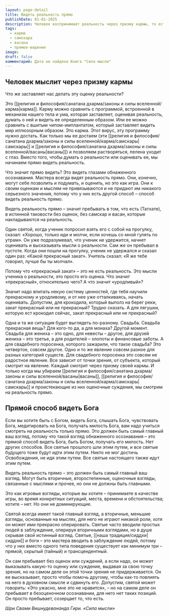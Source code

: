 ```yaml
---
layout: page-detail
title: Видеть реальность прямо
publishDate: 01-01-2025
description: Человек воспринимает реальность через призму кармы, то есть через накопленные самскары и васаны - внутренние отпечатки и склонности, формирующие привычные реакции и оценки мира. Карма действует как программа, заставляя нас видеть и интерпретировать события субъективно, исходя из прошлого опыта и желаний. Эти ментальные шаблоны окрашивают каждое новое восприятие, и пока они не очищены, человек не способен видеть мир таким, каков он есть.
tags:
  - карма
  - самскара
  - васана
  - прямое-видение
image: 
draft: false
комментарий: Дата не найдена Книга "Сила мысли"
---
```


## Человек мыслит через призму кармы
Что же заставляет нас делать эту оценку реальности?

Это [[религия и философия/санатана дхарма/законы и силы вселенной/карма|карма]]. Карму можно сравнить с программой, встроенной в механизм нашего тела и ума, которая заставляет, оценивая реальность, думать о ней и видеть ее определенным образом. Или ее можно сравнить с вшитым чипом-имплантатом, который заставляет видеть мир иллюзорным образом. Это карма. Этот вирус, эту программу нужно достать. Как только мы ее достаем (эти [[религия и философия/санатана дхарма/законы и силы вселенной/карма/самскары|самскары]] и [[религия и философия/санатана дхарма/законы и силы вселенной/васаны|васаны]]) и позволяем растворяться, пелена уходит с глаз. Вместо того, чтобы думать о реальности или оценивать ее, мы начинаем прямо видеть реальность.

Что значит прямо видеть? Это видеть глазами обнаженного осознавания. Мастера всегда видят реальность прямо. Они, конечно, могут себе позволить и подумать, и оценить, но это как игра. Они к своим оценкам и мыслям не привязываются и не придают им никакого серьезного значения, потому что у них есть другой способ – способ видеть реальность прямо.

Видеть реальность прямо – значит пребывать в том, что есть (Татхате), в истинной таковости без оценок, без самскар и васан, которые накладываются на реальность.

Один святой, когда ученик попросил взять его с собой на прогулку, сказал: «Хорошо, только иди и молчи, если хочешь со мной гулять по утрам». Он уже подразумевал, что ученик не удержится, начнет оценивать и высказывать мысли о реальности. Сам же он пребывал в пустоте. Когда они пошли на прогулку, ученик не удержался и сказал один раз: «Какой прекрасный закат». Учитель сказал: «Я же тебе говорил, лучше бы ты молчал».

Потому что «прекрасный закат» – это не есть реальность. Это мысли ученика о реальности, это просто его оценка. Что значит «прекрасный», относительно чего? А что значит «уродливый»?

Значит надо впитать некую систему ценностей, где тебя научили прекрасному и уродливому, и от нее уже отталкиваясь, начать оценивать. Допустим, для крокодила, который выполз на берег реки, закат прекрасный или не прекрасный? Трудно сказать. А для лягушки, которую ест крокодил сейчас, закат прекрасный или не прекрасный?

Одна и та же ситуация будет выглядеть по-разному. Свадьба. Свадьба прекрасная вещь? Для кого-то да, а для монаха? Другой момент. Свадьба для жениха – это одно, для невесты – другое, для друзей жениха – это третье, а для родителей – хлопоты и финансовые заботы. А для свадебного поросенка, которого зажарили, что такое свадьба? Это четвертое, совсем другое. Одно и то же явление совсем разное для разных категорий существ. Для свадебного поросенка это совсем не радостное явление. Все зависит от точки зрения, от субъекта, который смотрит на явление. Каждый смотрит через призму своей кармы. И только когда мы убираем [[религия и философия/санатана дхарма/законы и силы вселенной/васаны|васаны]], [[религия и философия/санатана дхарма/законы и силы вселенной/карма/самскары|самскары]] и проистекающие из них оценочные суждения, мы смотрим на реальность прямо.

## Прямой способ видеть Бога
Если вы хотите быть с Богом, видеть Бога, слышать Бога, чувствовать Бога, медитировать на Бога, получать милость Бога, вам надо учиться смотреть на реальность только прямо. Это должен быть самый главный ваш взгляд, потому что такой взгляд обнаженного осознавания – это прямой способ видеть Бога, быть Богом, получать его милость. Нет других способов. Все святые прошлого шли этим путем, и все святые будущего тоже будут идти этим путем. Никто не мог достичь Освобождения, не идя этим путем. Все святые настоящего также идут этим путем.

Видеть реальность прямо – это должен быть самый главный ваш взгляд. Могут быть вторичные, второстепенные, оценочные взгляды, связанные с мыслями и прочее, но они не должны быть главными.

Это как игровые взгляды, которые вы хотите – принимаете в качестве игры, во время конкретных ситуаций, места, времени и обстоятельства; хотите – нет. Но они не доминирующие.

Святой всегда имеет такой главный взгляд, а вторичные, меньшие взгляды, основанные на мыслях, для него не играют никакой роли, хотя он может ими прекрасно оперировать. Святые часто вводили простых людей в заблуждение, оперируя вторичными взглядами, но в душе скрывая свой истинный взгляд. Святые, [[наша традиция/сиддхи|сиддхи]] и боги – это мастера вводить в заблуждение людей, потому что у них вместо одного типа поведения существует как минимум три – прямой, скрытый (тайный) и трансцендентный. 

Он сам пребывает без оценок или суждений, а если надо, он может выказывать какую-то оценку или суждение, выдавая за свою точку зрения, но на самом деле он этой точки зрения не придерживается. Он ее высказывает, просто чтобы помочь другому, чтобы как-то повлиять на него в духовном смысле и сдвинуть его. Допустим, святой может говорить: «Это ужасно, мне это не нравится», – но на самом деле он пребывает в безоценочном осознавании, для него нет таких позиций. Он просто пребывает, созерцает то, что есть.

_Шри Свами Вишнудевананда Гири. «Сила мысли»_
